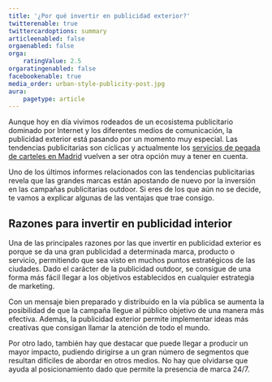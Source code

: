 ```yaml
---
title: '¿Por qué invertir en publicidad exterior?'
twitterenable: true
twittercardoptions: summary
articleenabled: false
orgaenabled: false
orga:
    ratingValue: 2.5
orgaratingenabled: false
facebookenable: true
media_order: urban-style-publicity-post.jpg
aura:
    pagetype: article
---
```


Aunque hoy en día vivimos rodeados de un ecosistema publicitario dominado por Internet y los diferentes medios de comunicación, la publicidad exterior está pasando por un momento muy especial. Las tendencias publicitarias son cíclicas y actualmente los [servicios de pegada de carteles en Madrid](/pegada-de-carteles) vuelven a ser otra opción muy a tener en cuenta.

Uno de los últimos informes relacionados con las tendencias publicitarias revela que las grandes marcas están apostando de nuevo por la inversión en las campañas publicitarias outdoor. Si eres de los que aún no se decide, te vamos a explicar algunas de las ventajas que trae consigo.

## Razones para invertir en publicidad interior

Una de las principales razones por las que invertir en publicidad exterior es porque se da una gran publicidad a determinada marca, producto o servicio, permitiendo que sea visto en muchos puntos estratégicos de las ciudades. Dado el carácter de la publicidad outdoor, se consigue de una forma más fácil llegar a los objetivos establecidos en cualquier estrategia de marketing.

Con un mensaje bien preparado y distribuido en la vía pública se aumenta la posibilidad de que la campaña llegue al público objetivo de una manera más efectiva. Además, la publicidad exterior permite implementar ideas más creativas que consigan llamar la atención de todo el mundo.

Por otro lado, también hay que destacar que puede llegar a producir un mayor impacto, pudiendo dirigirse a un gran número de segmentos que resultan difíciles de abordar en otros medios. No hay que olvidarse que ayuda al posicionamiento dado que permite la presencia de marca 24/7.